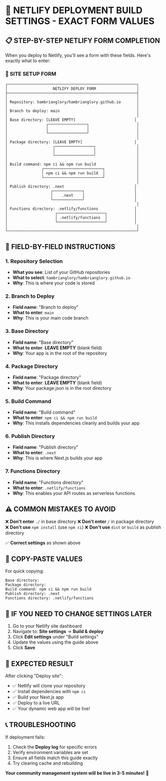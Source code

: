 # 🔧 NETLIFY DEPLOYMENT BUILD SETTINGS - EXACT FORM VALUES

## 📋 STEP-BY-STEP NETLIFY FORM COMPLETION

When you deploy to Netlify, you'll see a form with these fields. Here's exactly what to enter:

### 🎯 SITE SETUP FORM

```
┌─────────────────────────────────────────────────────────┐
│                    NETLIFY DEPLOY FORM                  │
├─────────────────────────────────────────────────────────┤
│                                                         │
│ Repository: hambrianglory/hambrianglory.github.io       │
│                                                         │
│ Branch to deploy: main                                  │
│                                                         │
│ Base directory: [LEAVE EMPTY]                          │
│                 ┌─────────────────┐                     │
│                 │                 │                     │
│                 └─────────────────┘                     │
│                                                         │
│ Package directory: [LEAVE EMPTY]                       │
│                    ┌─────────────────┐                  │
│                    │                 │                  │
│                    └─────────────────┘                  │
│                                                         │
│ Build command: npm ci && npm run build                  │
│               ┌──────────────────────────┐              │
│               │ npm ci && npm run build  │              │
│               └──────────────────────────┘              │
│                                                         │
│ Publish directory: .next                               │
│                   ┌─────────────┐                      │
│                   │    .next    │                      │
│                   └─────────────┘                      │
│                                                         │
│ Functions directory: .netlify/functions                │
│                     ┌─────────────────────┐            │
│                     │ .netlify/functions  │            │
│                     └─────────────────────┘            │
│                                                         │
└─────────────────────────────────────────────────────────┘
```

## 📝 FIELD-BY-FIELD INSTRUCTIONS

### 1. **Repository Selection**
- **What you see**: List of your GitHub repositories
- **What to select**: `hambrianglory/hambrianglory.github.io`
- **Why**: This is where your code is stored

### 2. **Branch to Deploy**
- **Field name**: "Branch to deploy"
- **What to enter**: `main`
- **Why**: This is your main code branch

### 3. **Base Directory**
- **Field name**: "Base directory"
- **What to enter**: **LEAVE EMPTY** (blank field)
- **Why**: Your app is in the root of the repository

### 4. **Package Directory**
- **Field name**: "Package directory"  
- **What to enter**: **LEAVE EMPTY** (blank field)
- **Why**: Your package.json is in the root directory

### 5. **Build Command**
- **Field name**: "Build command"
- **What to enter**: `npm ci && npm run build`
- **Why**: This installs dependencies cleanly and builds your app

### 6. **Publish Directory**
- **Field name**: "Publish directory"
- **What to enter**: `.next`
- **Why**: This is where Next.js builds your app

### 7. **Functions Directory** 
- **Field name**: "Functions directory"
- **What to enter**: `.netlify/functions`
- **Why**: This enables your API routes as serverless functions

## ⚠️ COMMON MISTAKES TO AVOID

❌ **Don't enter** `./` in base directory
❌ **Don't enter** `/` in package directory  
❌ **Don't use** `npm install` (use `npm ci`)
❌ **Don't use** `dist` or `build` as publish directory

✅ **Correct settings** as shown above

## 🎯 COPY-PASTE VALUES

For quick copying:

```
Base directory: 
Package directory: 
Build command: npm ci && npm run build
Publish directory: .next
Functions directory: .netlify/functions
```

## 🔄 IF YOU NEED TO CHANGE SETTINGS LATER

1. Go to your Netlify site dashboard
2. Navigate to: **Site settings** → **Build & deploy**
3. Click **Edit settings** under "Build settings"
4. Update the values using the guide above
5. Click **Save**

## 🚀 EXPECTED RESULT

After clicking "Deploy site":
- ✅ Netlify will clone your repository
- ✅ Install dependencies with `npm ci`
- ✅ Build your Next.js app
- ✅ Deploy to a live URL
- ✅ Your dynamic web app will be live!

## 📞 TROUBLESHOOTING

If deployment fails:
1. Check the **Deploy log** for specific errors
2. Verify environment variables are set
3. Ensure all fields match this guide exactly
4. Try clearing cache and rebuilding

**Your community management system will be live in 3-5 minutes!** 🎉
